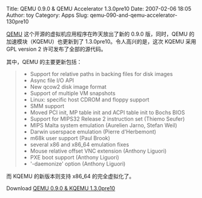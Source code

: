 Title: QEMU 0.9.0 & QEMU Accelerator 1.3.0pre10
Date: 2007-02-06 18:05
Author: toy
Category: Apps
Slug: qemu-090-and-qemu-accelerator-130pre10

[QEMU](http://fabrice.bellard.free.fr/qemu/)
这个开源的虚拟机应用程序在昨天放出了新的 0.9.0 版，同时，QEMU
的加速模块（KQEMU）也更新到了 1.3.0pre10。令人高兴的是，这次 KQEMU 采用
GPL version 2 许可发布了全部的源代码。

其中，QEMU 的主要更新包括：

> - Support for relative paths in backing files for disk images  
>  - Async file I/O API  
>  - New qcow2 disk image format  
>  - Support of multiple VM snapshots  
>  - Linux: specific host CDROM and floppy support  
>  - SMM support  
>  - Moved PCI init, MP table init and ACPI table init to Bochs BIOS  
>  - Support for MIPS32 Release 2 instruction set (Thiemo Seufer)  
>  - MIPS Malta system emulation (Aurelien Jarno, Stefan Weil)  
>  - Darwin userspace emulation (Pierre d'Herbemont)  
>  - m68k user support (Paul Brook)  
>  - several x86 and x86\_64 emulation fixes  
>  - Mouse relative offset VNC extension (Anthony Liguori)  
>  - PXE boot support (Anthony Liguori)  
>  - '-daemonize' option (Anthony Liguori)

而 KQEMU 的新版本则支持 x86\_64 的完全虚拟化了。

Download [QEMU 0.9.0 & KQEMU
1.3.0pre10](http://fabrice.bellard.free.fr/qemu/download.html)
